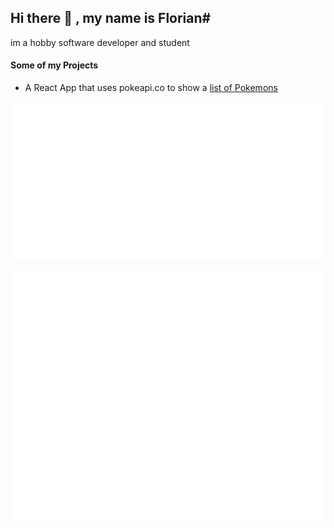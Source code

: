 ## Hi there 👋 , my name is **Florian**#
im a hobby software developer and student

#### Some of my Projects
- A React App that uses pokeapi.co to show a [list of Pokemons](https://github.com/MineLPPhynix/pokemon-list-react)

![Mars Boarding Pass](MarsBoardingPass.svg)

<div align="center">
  <img src="MarsBoardingPass.svg" width="800" height="400">
</div>

